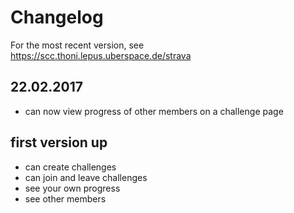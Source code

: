 # Changelog #

For the most recent version, see https://scc.thoni.lepus.uberspace.de/strava

## 22.02.2017 ##
* can now view progress of other members on a challenge page

## first version up ##
* can create challenges
* can join and leave challenges
* see your own progress
* see other members